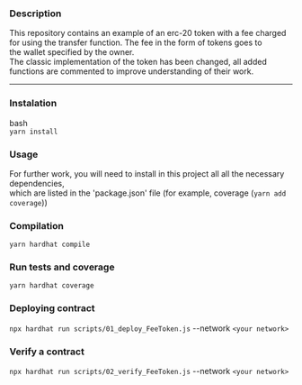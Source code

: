 ### Description

This repository contains an example of an erc-20 token with a fee charged  
for using the transfer function. The fee in the form of tokens goes to  
the wallet specified by the owner.  
The classic implementation of the token has been changed, all added  
functions are commented to improve understanding of their work.  

***

### Instalation

bash  
```yarn install```

### Usage

For further work, you will need to install in this project all all the necessary dependencies,  
which are listed in the 'package.json' file (for example, coverage (```yarn add coverage```))

### Compilation

```yarn hardhat compile```

### Run tests and coverage 

```yarn hardhat coverage```

### Deploying contract

```npx hardhat run scripts/01_deploy_FeeToken.js``` 
--network `<your network>`

### Verify a contract

```npx hardhat run scripts/02_verify_FeeToken.js``` 
--network `<your network>`